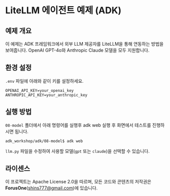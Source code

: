 # LiteLLM 에이전트 예제 (ADK)

## 예제 개요
이 예제는 ADK 프레임워크에서 외부 LLM 제공자를 LiteLLM을 통해 연동하는 방법을 보여줍니다. OpenAI GPT-4o와 Anthropic Claude 모델을 모두 지원합니다.

## 환경 설정
`.env` 파일에 아래와 같이 키를 설정하세요.

```
OPENAI_API_KEY=your_openai_key
ANTHROPIC_API_KEY=your_anthropic_key
```

## 실행 방법

`08-model` 폴더에서 아래 명령어를 실행후 adk web 실행 후 화면에서 테스트를 진행하시면 됩니다. 

```
adk_workshop/adk/08-model$ adk web
```

`llm.py` 파일을 수정하여 사용할 모델(`gpt` 또는 `claude`)을 선택할 수 있습니다.

## 라이센스
이 프로젝트는 Apache License 2.0을 따르며, 모든 코드와 콘텐츠의 저작권은 **ForusOne**(shins777@gmail.com)에 있습니다.
